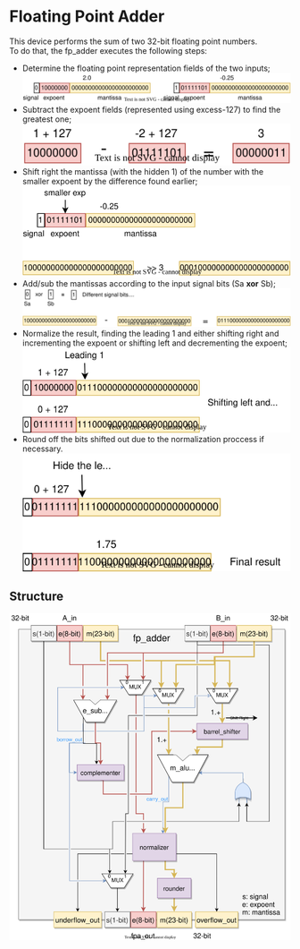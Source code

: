 # Floating Point Adder
This device performs the sum of two 32-bit floating point numbers.  
To do that, the fp_adder executes the following steps:
 - Determine the floating point representation fields of the two inputs;  
 ![fp fields](../alib/fp_fields.svg)
 - Subtract the expoent fields (represented using excess-127) to find the greatest one;  
 ![fpa esub](../alib/fpa_esub.svg)
 - Shift right the mantissa (with the hidden 1) of the number with the smaller expoent by the difference found earlier;  
 ![fpa sr](../alib/fpa_sr.svg)
 - Add/sub the mantissas according to the input signal bits (Sa **xor** Sb);  
 ![fpa madd_sub](../alib/fpa_madd_sub.svg)
 - Normalize the result, finding the leading 1 and either shifting right and incrementing the expoent or shifting left and decrementing the expoent;  
 ![fpa normalize](../alib/fpa_normalize.svg)
 - Round off the bits shifted out due to the normalization proccess if necessary.  
 ![fpa result](../alib/fpa_result.svg) 

## Structure

![fpa structure](../alib/fp_adder_structure.svg)


